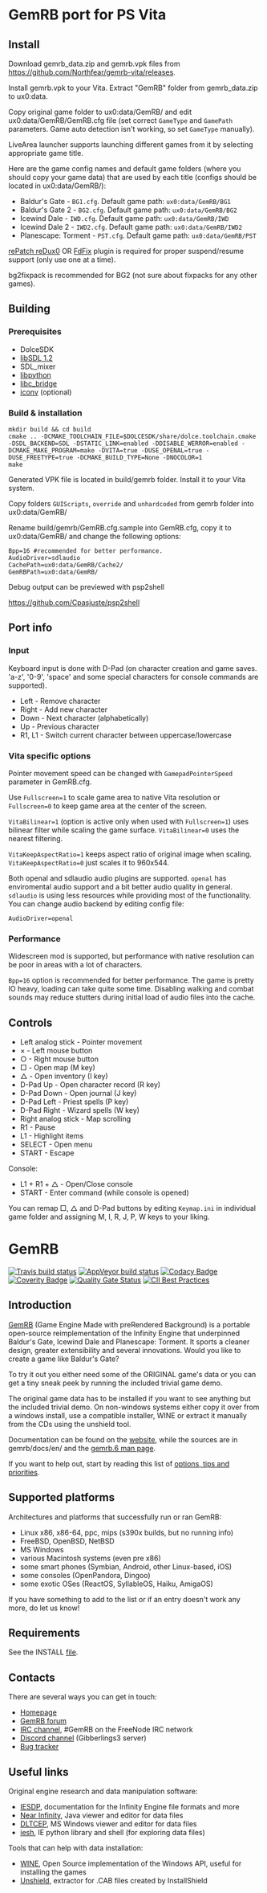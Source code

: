 # GemRB port for PS Vita

## Install
Download gemrb_data.zip and gemrb.vpk files from https://github.com/Northfear/gemrb-vita/releases.

Install gemrb.vpk to your Vita. Extract "GemRB" folder from gemrb_data.zip to ux0:data.

Copy original game folder to ux0:data/GemRB/ and edit ux0:data/GemRB/GemRB.cfg file (set correct ```GameType``` and ```GamePath``` parameters. Game auto detection isn't working, so set ```GameType``` manually).

LiveArea launcher supports launching different games from it by selecting appropriate game title.

Here are the game config names and default game folders (where you should copy your game data) that are used by each title (configs should be located in ux0:data/GemRB/):

- Baldur's Gate - ```BG1.cfg```. Default game path: ```ux0:data/GemRB/BG1```
- Baldur's Gate 2 - ```BG2.cfg```. Default game path: ```ux0:data/GemRB/BG2```
- Icewind Dale - ```IWD.cfg```. Default game path: ```ux0:data/GemRB/IWD```
- Icewind Dale 2 - ```IWD2.cfg```. Default game path: ```ux0:data/GemRB/IWD2```
- Planescape: Torment - ```PST.cfg```. Default game path: ```ux0:data/GemRB/PST```

[rePatch reDux0](https://github.com/dots-tb/rePatch-reDux0) OR [FdFix](https://github.com/TheOfficialFloW/FdFix) plugin is required for proper suspend/resume support (only use one at a time).

bg2fixpack is recommended for BG2 (not sure about fixpacks for any other games).

## Building

### Prerequisites
- DolceSDK
- [libSDL 1.2](https://github.com/Northfear/SDL-1.2-vita)
- SDL_mixer
- [libpython](https://github.com/uyjulian/python_vita)
- [libc_bridge](https://github.com/TheOfficialFloW/gtasa_vita/tree/master/libc_bridge)
- [iconv](https://github.com/isage/iconv-vita) (optional)

### Build & installation
```
mkdir build && cd build
cmake .. -DCMAKE_TOOLCHAIN_FILE=$DOLCESDK/share/dolce.toolchain.cmake -DSDL_BACKEND=SDL -DSTATIC_LINK=enabled -DDISABLE_WERROR=enabled -DCMAKE_MAKE_PROGRAM=make -DVITA=true -DUSE_OPENAL=true -DUSE_FREETYPE=true -DCMAKE_BUILD_TYPE=None -DNOCOLOR=1
make
```
Generated VPK file is located in build/gemrb folder. Install it to your Vita system.

Copy folders ```GUIScripts```, ```override``` and ```unhardcoded``` from gemrb folder into ux0:data/GemRB/

Rename build/gemrb/GemRB.cfg.sample into GemRB.cfg, copy it to ux0:data/GemRB/ and change the following options:

```
Bpp=16 #recommended for better performance.
AudioDriver=sdlaudio
CachePath=ux0:data/GemRB/Cache2/
GemRBPath=ux0:data/GemRB/
```

Debug output can be previewed with psp2shell

https://github.com/Cpasjuste/psp2shell

## Port info

### Input

Keyboard input is done with D-Pad (on character creation and game saves. 'a-z', '0-9', 'space' and some special characters for console commands are supported).

- Left - Remove character
- Right - Add new character
- Down - Next character (alphabetically)
- Up - Previous character
- R1, L1 - Switch current character between uppercase/lowercase

### Vita specific options

Pointer movement speed can be changed with ```GamepadPointerSpeed``` parameter in GemRB.cfg.

Use ```Fullscreen=1``` to scale game area to native Vita resolution or ```Fullscreen=0``` to keep game area at the center of the screen.

```VitaBilinear=1``` (option is active only when used with ```Fullscreen=1```) uses bilinear filter while scaling the game surface. ```VitaBilinear=0``` uses the nearest filtering.

```VitaKeepAspectRatio=1``` keeps aspect ratio of original image when scaling. ```VitaKeepAspectRatio=0``` just scales it to 960x544.

Both openal and sdlaudio audio plugins are supported. ```openal``` has enviromental audio support and a bit better audio quality in general. ```sdlaudio``` is using less resources while providing most of the functionality. You can change audio backend by editing config file:

```
AudioDriver=openal
```

### Performance

Widescreen mod is supported, but performance with native resolution can be poor in areas with a lot of characters.

```Bpp=16``` option is recommended for better performance. The game is pretty IO heavy, loading can take quite some time. Disabling walking and combat sounds may reduce stutters during initial load of audio files into the cache.

## Controls
- Left analog stick - Pointer movement
- × - Left mouse button
- ○ - Right mouse button
- □ - Open map (M key)
- △ - Open inventory (I key)
- D-Pad Up - Open character record (R key)
- D-Pad Down - Open journal (J key)
- D-Pad Left - Priest spells (P key)
- D-Pad Right - Wizard spells (W key)
- Right analog stick  - Map scrolling
- R1 - Pause
- L1 - Highlight items
- SELECT - Open menu
- START - Escape

Console:
- L1 + R1 + △ - Open/Close console
- START - Enter command (while console is opened)

You can remap □, △ and D-Pad buttons by editing ```Keymap.ini``` in individual game folder and assigning M, I, R, J, P, W keys to your liking.


# GemRB

[![Travis build status](https://travis-ci.org/gemrb/gemrb.svg?branch=master)](https://travis-ci.org/gemrb/gemrb)
[![AppVeyor build status](https://ci.appveyor.com/api/projects/status/k5atpwnihjjiv993?svg=true)](https://ci.appveyor.com/project/lynxlynxlynx/gemrb)
[![Codacy Badge](https://api.codacy.com/project/badge/Grade/17070b6b1608402b884123d8ecefa2a4)](https://www.codacy.com/app/gemrb/gemrb?utm_source=github.com&amp;utm_medium=referral&amp;utm_content=gemrb/gemrb&amp;utm_campaign=Badge_Grade)
[![Coverity Badge](https://scan.coverity.com/projects/288/badge.svg)](https://scan.coverity.com/projects/gemrb)
[![Quality Gate Status](https://sonarcloud.io/api/project_badges/measure?project=gemrb_gemrb&metric=alert_status)](https://sonarcloud.io/dashboard?id=gemrb_gemrb)
[![CII Best Practices](https://bestpractices.coreinfrastructure.org/projects/3101/badge)](https://bestpractices.coreinfrastructure.org/projects/3101)

## Introduction

[GemRB](https://gemrb.org) (Game Engine Made with preRendered Background) is a portable open-source
reimplementation of the Infinity Engine that underpinned Baldur's Gate,
Icewind Dale and Planescape: Torment. It sports a cleaner design, greater
extensibility and several innovations.
Would you like to create a game like Baldur's Gate?

To try it out you either need some of the ORIGINAL game's data or you can
get a tiny sneak peek by running the included trivial game demo.

The original game data has to be installed if you want to see anything but
the included trivial demo. On non-windows systems either copy it over from
a windows install, use a compatible installer, WINE or extract it manually
from the CDs using the unshield tool.

Documentation can be found on the [website](https://gemrb.org/Documentation),
while the sources are in gemrb/docs/en/ and the 
[gemrb.6 man page](https://gemrb.org/Manpage.html).

If you want to help out, start by reading this
list of [options, tips and priorities](https://github.com/gemrb/gemrb/blob/master/CONTRIBUTING.md).

## Supported platforms

Architectures and platforms that successfully run or ran GemRB:
* Linux x86, x86-64, ppc, mips (s390x builds, but no running info)
* FreeBSD, OpenBSD, NetBSD
* MS Windows
* various Macintosh systems (even pre x86)
* some smart phones (Symbian, Android, other Linux-based, iOS)
* some consoles (OpenPandora, Dingoo)
* some exotic OSes (ReactOS, SyllableOS, Haiku, AmigaOS)

If you have something to add to the list or if an entry doesn't work any more, do let us know!

## Requirements

See the INSTALL [file](https://github.com/gemrb/gemrb/blob/master/INSTALL).

## Contacts

There are several ways you can get in touch:
* [Homepage](https://gemrb.org)
* [GemRB forum](https://www.gibberlings3.net/forums/forum/91-gemrb/)
* [IRC channel](http://webchat.freenode.net/?channels=GemRB), #GemRB on the FreeNode IRC network
* [Discord channel](https://discord.gg/64rEVAk) (Gibberlings3 server)
* [Bug tracker](https://github.com/gemrb/gemrb/issues/new/choose)


## Useful links

Original engine research and data manipulation software:
* [IESDP](https://gibberlings3.github.io/iesdp/), documentation for the Infinity Engine file formats and more
* [Near Infinity](https://github.com/NearInfinityBrowser/NearInfinity/wiki), Java viewer and editor for data files
* [DLTCEP](https://www.gibberlings3.net/forums/forum/137-dltcep/), MS Windows viewer and editor for data files
* [iesh](https://github.com/gemrb/iesh), IE python library and shell (for exploring data files)

Tools that can help with data installation:
* [WINE](http://www.winehq.org), Open Source implementation of the Windows API, useful for installing the games
* [Unshield](http://synce.sourceforge.net/synce/unshield.php), extractor for .CAB files created by InstallShield
